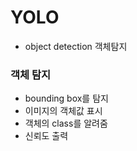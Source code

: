 # YOLO
- object detection 객체탐지
### 객체 탐지
- bounding box를 탐지
- 이미지의 객체값 표시
- 객체의 class를 알려줌
- 신뢰도 출력
